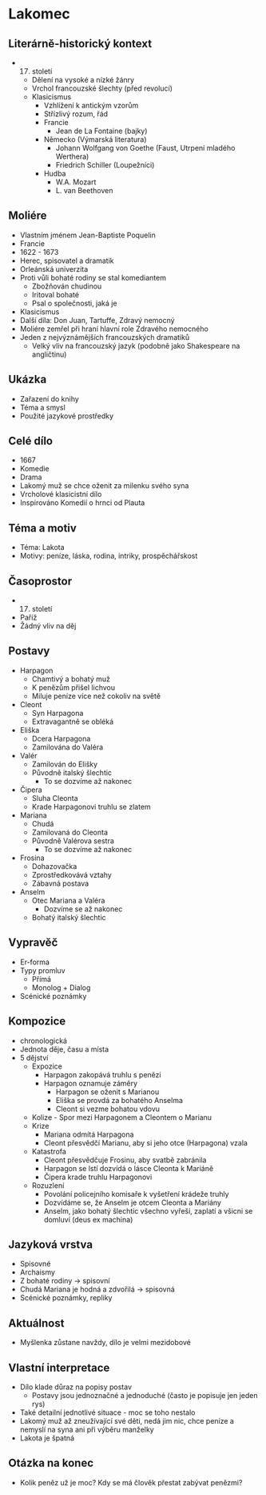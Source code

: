 # Lakomec

## Literárně-historický kontext
- 17. století
    - Dělení na vysoké a nízké žánry
    - Vrchol francouzské šlechty (před revolucí)
    - Klasicismus
        - Vzhlížení k antickým vzorům
        - Střízlivý rozum, řád
        - Francie
            - Jean de La Fontaine (bajky)
        - Německo (Výmarská literatura)
            - Johann Wolfgang von Goethe (Faust, Utrpení mladého Werthera)
            - Friedrich Schiller (Loupežníci)
        - Hudba
            - W.A. Mozart
            - L. van Beethoven

## Moliére
- Vlastním jménem Jean-Baptiste Poquelin
- Francie
- 1622 - 1673
- Herec, spisovatel a dramatik
- Orleánská univerzita
- Proti vůli bohaté rodiny se stal komediantem
    - Zbožňován chudinou
    - Iritoval bohaté
    - Psal o společnosti, jaká je
- Klasicismus
- Další díla: Don Juan, Tartuffe, Zdravý nemocný
- Moliére zemřel při hraní hlavní role Zdravého nemocného
- Jeden z nejvýznámějších francouzských dramatiků
    - Velký vliv na francouzský jazyk (podobně jako Shakespeare na angličtinu)

## Ukázka
- Zařazení do knihy
- Téma a smysl
- Použité jazykové prostředky

## Celé dílo
- 1667
- Komedie
- Drama
- Lakomý muž se chce oženit za milenku svého syna
- Vrcholové klasicistní dílo
- Inspirováno Komedií o hrnci od Plauta

## Téma a motiv
- Téma: Lakota
- Motivy: peníze, láska, rodina, intriky, prospěchářskost

## Časoprostor
- 17. století
- Paříž
- Žádný vliv na děj

## Postavy
- Harpagon
    - Chamtivý a bohatý muž 
    - K penězům přišel lichvou
    - Miluje peníze více než cokoliv na světě
- Cleont
    - Syn Harpagona
    - Extravagantně se obléká
- Eliška
    - Dcera Harpagona
    - Zamilována do Valéra
- Valér
    - Zamilován do Elišky
    - Původně italský šlechtic
        - To se dozvíme až nakonec
- Čipera
    - Sluha Cleonta
    - Krade Harpagonovi truhlu se zlatem
- Mariana
    - Chudá
    - Zamilovaná do Cleonta
    - Původně Valérova sestra
        - To se dozvíme až nakonec
- Frosina
    - Dohazovačka
    - Zprostředkovává vztahy
    - Zábavná postava
- Anselm
    - Otec Mariana a Valéra
        - Dozvíme se až nakonec
    - Bohatý italský šlechtic


## Vypravěč
- Er-forma
- Typy promluv
    - Přímá
    - Monolog + Dialog
- Scénické poznámky

## Kompozice
- chronologická
- Jednota děje, času a místa
- 5 dějství
    - Expozice
        - Harpagon zakopává truhlu s penězi
        - Harpagon oznamuje záměry
            - Harpagon se oženit s Marianou
            - Eliška se provdá za bohatého Anselma
            - Cleont si vezme bohatou vdovu
    - Kolize 
          - Spor mezi Harpagonem a Cleontem o Marianu
    - Krize
        - Mariana odmítá Harpagona
        - Cleont přesvědčí Marianu, aby si jeho otce (Harpagona) vzala
    - Katastrofa
        - Cleont přesvědčuje Frosinu, aby svatbě zabránila
        - Harpagon se lstí dozvídá o lásce Cleonta k Mariáně
        - Čipera krade truhlu Harpagonovi
    - Rozuzlení
        - Povolání policejního komisaře k vyšetření krádeže truhly
        - Dozvídáme se, že Anselm je otcem Cleonta a Mariány
        - Anselm, jako bohatý šlechtic všechno vyřeší, zaplatí a všicni se domluví (deus ex machina)

## Jazyková vrstva
- Spisovné
- Archaismy
- Z bohaté rodiny -> spisovní
- Chudá Mariana je hodná a zdvořilá -> spisovná
- Scénické poznámky, repliky

## Aktuálnost
- Myšlenka zůstane navždy, dílo je velmi mezidobové

## Vlastní interpretace
- Dílo klade důraz na popisy postav
    - Postavy jsou jednoznačné a jednoduché (často je popisuje jen jeden rys) 
- Také detailní jednotlivé situace - moc se toho nestalo
- Lakomý muž až zneužívající své děti, nedá jim nic, chce peníze a nemyslí na syna ani při výběru manželky
- Lakota je špatná

## Otázka na konec
- Kolik peněz už je moc? Kdy se má člověk přestat zabývat penězmi?
